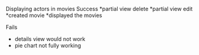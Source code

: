 Displaying actors in movies
Success
*partial view delete
*partial view edit
*created movie
*displayed the movies


Fails
* details view would not work
* pie chart not fully working
